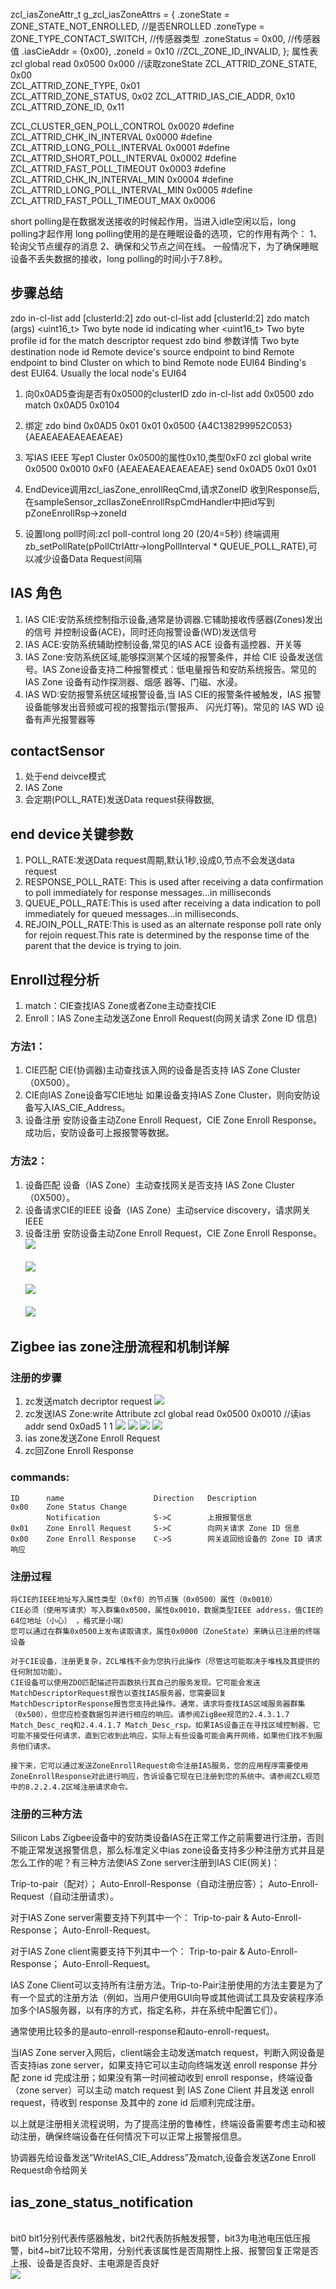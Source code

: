 zcl_iasZoneAttr_t g_zcl_iasZoneAttrs =
{
	.zoneState		= ZONE_STATE_NOT_ENROLLED,  //是否ENROLLED
	.zoneType		= ZONE_TYPE_CONTACT_SWITCH, //传感器类型
	.zoneStatus		= 0x00,                     //传感器值
	.iasCieAddr		= {0x00},
	.zoneId 		= 0x10  //ZCL_ZONE_ID_INVALID,
};
属性表 zcl global read 0x0500 0x000 //读取zoneState
	 ZCL_ATTRID_ZONE_STATE,   0x00    
	 ZCL_ATTRID_ZONE_TYPE,    0x01  
	 ZCL_ATTRID_ZONE_STATUS,  0x02
	 ZCL_ATTRID_IAS_CIE_ADDR, 0x10
	 ZCL_ATTRID_ZONE_ID,      0x11

ZCL_CLUSTER_GEN_POLL_CONTROL 0x0020
#define ZCL_ATTRID_CHK_IN_INTERVAL						0x0000
#define ZCL_ATTRID_LONG_POLL_INTERVAL					0x0001
#define ZCL_ATTRID_SHORT_POLL_INTERVAL					0x0002
#define ZCL_ATTRID_FAST_POLL_TIMEOUT					0x0003
#define ZCL_ATTRID_CHK_IN_INTERVAL_MIN					0x0004
#define ZCL_ATTRID_LONG_POLL_INTERVAL_MIN				0x0005
#define ZCL_ATTRID_FAST_POLL_TIMEOUT_MAX				0x0006

short polling是在数据发送接收的时候起作用，当进入idle空闲以后，long polling才起作用
long polling使用的是在睡眠设备的选项，它的作用有两个：
    1、轮询父节点缓存的消息
    2、确保和父节点之间在线。
    一般情况下，为了确保睡眠设备不丢失数据的接收，long polling的时间小于7.8秒。

## 步骤总结
zdo in-cl-list add [clusterId:2] zdo out-cl-list add [clusterId:2]
zdo match (args)
   <uint16_t>  Two byte node id indicating wher
   <uint16_t>  Two byte profile id for the match descriptor request
zdo bind 参数详情
        <int16u>  Two byte destination node id
        <int8u>  Remote device's source endpoint to bind
        <int8u>  Remote endpoint to bind
        <int16u>  Cluster on which to bind
        <string>  Remote node EUI64
        <string>  Binding's dest EUI64.  Usually the local node's EUI64

1. 向0x0AD5查询是否有0x0500的clusterID
 zdo in-cl-list add 0x0500
 zdo match 0x0AD5 0x0104

2. 绑定
   zdo bind 0x0AD5  0x01 0x01 0x0500 {A4C138299952C053} {AEAEAEAEAEAEAEAE}
3. 写IAS IEEE
   写ep1 Cluster 0x0500的属性0x10,类型0xF0
   zcl global write 0x0500 0x0010 0xF0 {AEAEAEAEAEAEAEAE}
   send 0x0AD5 0x01 0x01
4. EndDevice调用zcl_iasZone_enrollReqCmd,请求ZoneID
   收到Response后,在sampleSensor_zclIasZoneEnrollRspCmdHandler中把id写到pZoneEnrollRsp->zoneId
5. 设置long poll时间:zcl poll-control long 20 (20/4=5秒)
   终端调用zb_setPollRate(pPollCtrlAttr->longPollInterval * QUEUE_POLL_RATE),可以减少设备Data Request间隔

## IAS 角色
1. IAS CIE:安防系统控制指示设备,通常是协调器.它辅助接收传感器(Zones)发出的信号 并控制设备(ACE)，同时还向报警设备(WD)发送信号
2. IAS ACE:安防系统辅助控制设备,常见的IAS ACE 设备有遥控器、开关等
3. IAS Zone:安防系统区域,能够探测某个区域的报警条件，并给 CIE 设备发送信号。IAS Zone设备支持二种报警模式：低电量报告和安防系统报告。常见的IAS Zone 设备有动作探测器、烟感 器等、门磁、水浸。
4. IAS WD:安防报警系统区域报警设备,当 IAS CIE的报警条件被触发，IAS 报警设备能够发出音频或可视的报警指示(警报声、 闪光灯等)。常见的 IAS WD 设备有声光报警器等
   
## contactSensor
1. 处于end deivce模式
2. IAS Zone
3. 会定期(POLL_RATE)发送Data request获得数据,

## end device关键参数
1. POLL_RATE:发送Data request周期,默认1秒,设成0,节点不会发送data request
2. RESPONSE_POLL_RATE: This is used after receiving a data confirmation to poll immediately for response messages...in milliseconds
3. QUEUE_POLL_RATE:This is used after receiving a data indication to poll immediately for queued messages...in milliseconds.
4. REJOIN_POLL_RATE:This is used as an alternate response poll rate only for rejoin request.This rate is determined by the response time of the parent that the device is trying to join.

## Enroll过程分析
1. match：CIE查找IAS Zone或者Zone主动查找CIE
2. Enroll：IAS Zone主动发送Zone Enroll Request(向网关请求 Zone ID 信息)

### 方法1：
   1. CIE匹配 CIE(协调器)主动查找该入网的设备是否支持 IAS Zone Cluster（0X500）。
   2. CIE向IAS Zone设备写CIE地址 如果设备支持IAS Zone Cluster，则向安防设备写入IAS_CIE_Address。
   3. 设备注册 安防设备主动Zone Enroll Request，CIE Zone Enroll Response。成功后，安防设备可上报报警等数据。
### 方法2：
   1. 设备匹配 设备（IAS Zone）主动查找网关是否支持 IAS Zone Cluster（0X500）。
   2. 设备请求CIE的IEEE 设备（IAS Zone）主动service discovery，请求网关IEEE
   3. 设备注册 安防设备主动Zone Enroll Request，CIE Zone Enroll Response。
   <br><img src="img/Enroll_flow.png" /><br>
   <br><img src="img/Enroll_request.png" /><br>
   <br><img src="img/Enroll_response.png" /><br>
   <br><img src="img/zone_status_notification.png" /><br>

## Zigbee ias zone注册流程和机制详解
### 注册的步骤
   1. zc发送match decriptor request
    <img src="img/match decriptor request.png"/>
   2. zc发送IAS Zone:write Attribute
    zcl global read 0x0500 0x0010 //读ias addr
    send 0x0ad5 1 1
    <img src="img/IAS Zone_write Attribute.png"/>
    <img src="img/IAS Zone_read Attribute.png"/>
    <img src="img/bind_request.png"/>
    <img src="img/ias_report.png"/>
   3. ias zone发送Zone Enroll Request
   4. zc回Zone Enroll Response
### commands:
    ID	    name	                Direction	Description
    0x00	Zone Status Change 
            Notification	        S->C	    上报报警信息
    0x01	Zone Enroll Request	    S->C	    向网关请求 Zone ID 信息
    0x00	Zone Enroll Response	C->S	    网关返回给设备的 Zone ID 请求响应
### 注册过程
    将CIE的IEEE地址写入属性类型（0xf0）的节点簇（0x0500）属性（0x0010）
    CIE必须（使用写请求）写入群集0x0500，属性0x0010，数据类型IEEE address，值CIE的64位地址（小心） ，格式是小端）
    您可以通过在群集0x0500上发布读取请求，属性0x0000（ZoneState）来确认已注册的终端设备
    
    对于CIE设备，注册更复杂，ZCL堆栈不会为您执行此操作（尽管这可能取决于堆栈及其提供的任何附加功能）。
    CIE设备可以使用ZDO匹配描述符函数执行其自己的服务发现。它可能会发送MatchDescriptorRequest报告以查找IAS服务器，您需要回复MatchDescriptorResponse报告您支持此操作。通常，请求将查找IAS区域服务器群集（0x500），但您应检查数据包并进行相应的响应。请参阅ZigBee规范的2.4.3.1.7 Match_Desc_req和2.4.4.1.7 Match_Desc_rsp。如果IAS设备正在寻找区域控制器，它可能不接受任何请求，直到它收到此响应，实际上有些设备可能会离开网络，如果他们找不到服务他们请求。

    接下来，它可以通过发送ZoneEnrollRequest命令注册IAS服务，您的应用程序需要使用ZoneEnrollResponse对此进行响应，告诉设备它现在已注册到您的系统中。请参阅ZCL规范中的8.2.2.4.2区域注册请求命令。
### 注册的三种方法
Silicon Labs Zigbee设备中的安防类设备IAS在正常工作之前需要进行注册，否则不能正常发送报警信息，那么标准定义中ias zone设备支持多少种注册方式并且是怎么工作的呢？有三种方法使IAS Zone server注册到IAS CIE(网关)：

Trip-to-pair（配对）；
Auto-Enroll-Response（自动注册应答）；
Auto-Enroll-Request（自动注册请求）。

对于IAS Zone server需要支持下列其中一个：
Trip-to-pair & Auto-Enroll-Response；
Auto-Enroll-Request。

对于IAS Zone client需要支持下列其中一个：
Trip-to-pair & Auto-Enroll-Response；
Auto-Enroll-Request。

IAS Zone Client可以支持所有注册方法。Trip-to-Pair注册使用的方法主要是为了有一个显式的注册方法（例如，当用户使用GUI向导或其他调试工具及安装程序添加多个IAS服务器，以有序的方式，指定名称，并在系统中配置它们）。

通常使用比较多的是auto-enroll-response和auto-enroll-request。

当IAS Zone server入网后，client端会主动发送match request，判断入网设备是否支持ias zone server，如果支持它可以主动向终端发送 enroll response 并分配 zone id 完成注册；如果没有第一时间被动收到 enroll response，终端设备（zone server）可以主动 match request 到 IAS Zone Client 并且发送 enroll request，待收到 response 及其中的 zone id 后顺利完成注册。            

以上就是注册相关流程说明，为了提高注册的鲁棒性，终端设备需要考虑主动和被动注册，确保终端设备在任何情况下可以正常上报警报信息。

协调器先给设备发送“WriteIAS_CIE_Address”及match,设备会发送Zone Enroll Request命令给网关

## ias_zone_status_notification
<br>bit0 bit1分别代表传感器触发，bit2代表防拆触发报警，bit3为电池电压低压报警，bit4~bit7比较不常用，分别代表该属性是否周期性上报、报警回复正常是否上报、设备是否良好、主电源是否良好
<br>
<img src="img/ias_zone_status_notifi.png"/>


[安防设备在入网时一直不发送IAS ZONE ENROLL]:https://e2echina.ti.com/support/wireless-connectivity/zigbee-and-thread/f/zigbee-thread-forum/164556/ias-zone-enroll/525451#525451